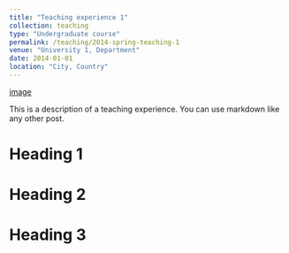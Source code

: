 ```yaml
---
title: "Teaching experience 1"
collection: teaching
type: "Undergraduate course"
permalink: /teaching/2014-spring-teaching-1
venue: "University 1, Department"
date: 2014-01-01
location: "City, Country"
---
```

[image](images/conn.jpg)

This is a description of a teaching experience. You can use markdown like any other post.

Heading 1
======

Heading 2
======

Heading 3
======
